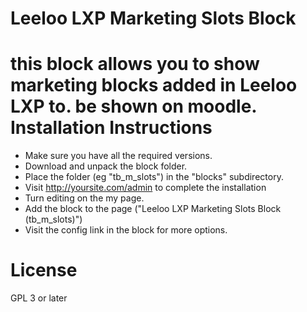 # Leeloo LXP Marketing Slots Block
this block allows you to show marketing blocks added in Leeloo LXP to. be shown on moodle.
Installation Instructions
=========================

* Make sure you have all the required versions.
* Download and unpack the block folder.
* Place the folder (eg "tb_m_slots") in the "blocks" subdirectory.
* Visit http://yoursite.com/admin to complete the installation
* Turn editing on the my page.
* Add the block to the page ("Leeloo LXP Marketing Slots Block (tb_m_slots)")
* Visit the config link in the block for more options.

License
=====================

GPL 3 or later